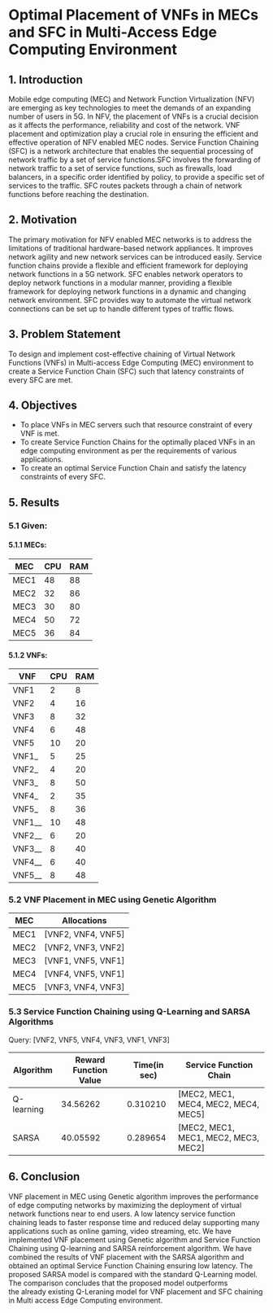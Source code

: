 # Optimal Placement of VNFs in MECs and SFC in Multi-Access Edge Computing Environment
## 1. Introduction
Mobile edge computing (MEC) and Network Function Virtualization (NFV) are emerging as key technologies to meet the demands of an expanding number of users in 5G.​ In NFV, the placement of VNFs is a crucial decision as it affects the performance, reliability and cost of the network.​ VNF placement and optimization play a crucial role in ensuring the efficient and effective operation of NFV enabled MEC nodes. Service Function Chaining (SFC) is a network architecture that enables the sequential processing of network traffic by a set of service functions.​ SFC involves the forwarding of network traffic to a set of service functions, such as firewalls, load balancers, in a specific order identified by policy, to provide a specific set of services to the traffic.​ SFC routes packets through a chain of network functions before reaching the destination.​

## 2. Motivation
The primary motivation for NFV enabled MEC networks is to address the limitations of traditional hardware-based network appliances.​ It improves network agility and new network services can be introduced easily.​ Service function chains provide a flexible and efficient framework for deploying network functions in a 5G network.​ SFC enables network operators to deploy network functions in a modular manner, providing a flexible framework for deploying network functions in a dynamic and changing network environment.​ SFC provides way to automate the virtual network connections can be set up to handle different types of traffic flows.​

## 3. Problem Statement
To design and implement cost-effective chaining of Virtual Network Functions (VNFs) in Multi-access Edge Computing (MEC) environment to create a Service Function Chain (SFC) such that latency constraints of every SFC are met.

## 4. Objectives
- To place VNFs in MEC servers such that resource constraint of every VNF is met.
- To create Service Function Chains for the optimally placed VNFs in an edge computing environment as per the requirements of various applications.
- To create an optimal Service Function Chain and satisfy the latency constraints of every SFC.

## 5. Results
### 5.1 Given:
#### 5.1.1 MECs:
| MEC  | CPU | RAM |
|------|-----|-----|
| MEC1 | 48  | 88  |
| MEC2 | 32  | 86  |
| MEC3 | 30  | 80  |
| MEC4 | 50  | 72  |
| MEC5 | 36  | 84  |

#### 5.1.2 VNFs:
| VNF     | CPU | RAM |
|---------|-----|-----|
| VNF1    | 2   | 8   |
| VNF2    | 4   | 16  |
| VNF3    | 8   | 32  |
| VNF4    | 6   | 48  |
| VNF5    | 10  | 20  |
| VNF1_   | 5   | 25  |
| VNF2_   | 4   | 20  |
| VNF3_   | 8   | 50  |
| VNF4_   | 2   | 35  |
| VNF5_   | 8   | 36  |
| VNF1__  | 10  | 48  |
| VNF2__  | 6   | 20  |
| VNF3__  | 8   | 40  |
| VNF4__  | 6   | 40  |
| VNF5__  | 8   | 48  |

### 5.2 VNF Placement in MEC using Genetic Algorithm

|MEC|Allocations|
|---|-----------|
|MEC1|[VNF2, VNF4, VNF5]|
|MEC2|[VNF2, VNF3, VNF2]|
|MEC3|[VNF1, VNF5, VNF1]|
|MEC4|[VNF4, VNF5, VNF1]|
|MEC5|[VNF3, VNF4, VNF3]|

### 5.3 Service Function Chaining using Q-Learning and SARSA Algorithms
Query: [VNF2, VNF5, VNF4, VNF3, VNF1, VNF3]

|Algorithm|Reward Function Value|Time(in sec)|Service Function Chain|
|---------|---------------------|------------|----------------------|
|Q-learning|34.56262|0.310210|[MEC2, MEC1, MEC4, MEC2, MEC4, MEC5]|
|SARSA|40.05592|0.289654|[MEC2, MEC1, MEC1, MEC2, MEC3, MEC2]|

## 6. Conclusion
VNF placement in MEC using Genetic algorithm improves the performance of edge computing networks by maximizing the deployment of virtual network functions near to end users. A low latency service function chaining leads to faster response time and reduced delay supporting many applications such as online gaming, video streaming, etc. We have implemented VNF placement using Genetic algorithm and Service Function Chaining using Q-learning and SARSA reinforcement algorithm. We have combined the results of VNF placement with the SARSA algorithm and obtained an optimal Service Function Chaining ensuring low latency. The proposed SARSA model is compared with the standard Q-Learning model. The comparison concludes that the proposed model outperforms the already existing Q-Leraning model for VNF placement and SFC chaining in Multi access Edge Computing environment.
